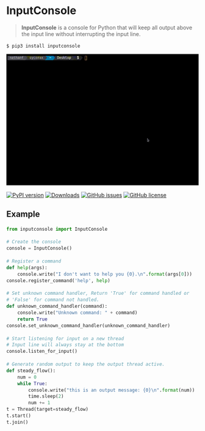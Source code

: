 # InputConsole
> **InputConsole** is a console for Python that will keep all output above the input line without interrupting the input line.

```shell
$ pip3 install inputconsole
```

![Demo](./demo.gif)

[![PyPI version](https://badge.fury.io/py/inputconsole.svg)](https://badge.fury.io/py/inputconsole)
[![Downloads](https://pepy.tech/badge/inputconsole)](https://pepy.tech/project/inputconsole)
[![GitHub issues](https://img.shields.io/github/issues/nathan-fiscaletti/inputconsole.svg)](https://github.com/nathan-fiscaletti/inputconsole/issues)
[![GitHub license](https://img.shields.io/github/license/nathan-fiscaletti/inputconsole.svg)](https://github.com/nathan-fiscaletti/inputconsole/blob/master/LICENSE)

## Example

```py
from inputconsole import InputConsole

# Create the console
console = InputConsole()

# Register a command
def help(args):
    console.write("I don't want to help you {0}.\n".format(args[0]))
console.register_command('help', help)

# Set unknown command handler, Return 'True' for command handled or
# 'False' for command not handled.
def unknown_command_handler(command):
    console.write("Unknown command: " + command)
    return True
console.set_unknown_command_handler(unknown_command_handler)

# Start listening for input on a new thread
# Input line will always stay at the bottom
console.listen_for_input()

# Generate random output to keep the output thread active.
def steady_flow():
    num = 0
    while True:
        console.write("this is an output message: {0}\n".format(num))
        time.sleep(2)
        num += 1
t = Thread(target=steady_flow)
t.start()
t.join()
```